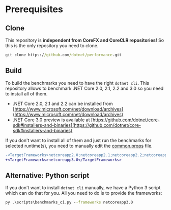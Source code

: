 # Prerequisites

## Clone

This repository is **independent from CoreFX and CoreCLR repositories!**  So this is the only repository you need to clone.

```cmd
git clone https://github.com/dotnet/performance.git
```

## Build

To build the benchmarks you need to have the right `dotnet cli`. This repository allows to benchmark .NET Core 2.0, 2.1, 2.2 and 3.0 so you need to install all of them.

- .NET Core 2.0, 2.1 and 2.2 can be installed from [https://www.microsoft.com/net/download/archives](https://www.microsoft.com/net/download/archives)
- .NET Core 3.0 preview is available at [https://github.com/dotnet/core-sdk#installers-and-binaries](https://github.com/dotnet/core-sdk#installers-and-binaries)

If you don't want to install all of them and just run the benchmarks for selected runtime(s), you need to manually edit the [common.props](../build/common.props) file.

```diff
-<TargetFrameworks>netcoreapp2.0;netcoreapp2.1;netcoreapp2.2;netcoreapp3.0</TargetFrameworks>
+<TargetFrameworks>netcoreapp3.0</TargetFrameworks>
```

## Alternative: Python script

If you don't want to install `dotnet cli` manually, we have a Python 3 script which can do that for you. All you need to do is to provide the frameworks:

```cmd
py .\scripts\benchmarks_ci.py --frameworks netcoreapp3.0
```

